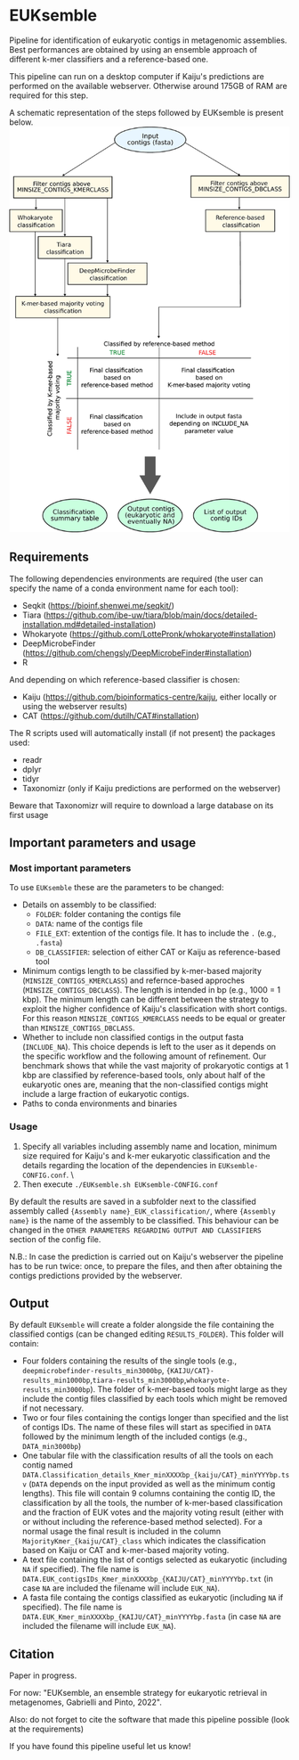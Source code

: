 # EUKsemble
Pipeline for identification of eukaryotic contigs in metagenomic assemblies. Best performances are obtained by using an ensemble approach of different k-mer classifiers and a reference-based one.  

This pipeline can run on a desktop computer if Kaiju's predictions are performed on the available webserver. Otherwise around 175GB of RAM are required for this step.

A schematic representation of the steps followed by EUKsemble is present below.
![alt text](./Images/Workflow.jpg?raw=true) 

## Requirements
The following dependencies environments are required (the user can specify the name of a conda environment name for each tool):
- Seqkit (https://bioinf.shenwei.me/seqkit/)
- Tiara (https://github.com/ibe-uw/tiara/blob/main/docs/detailed-installation.md#detailed-installation) 
- Whokaryote (https://github.com/LottePronk/whokaryote#installation)
- DeepMicrobeFinder (https://github.com/chengsly/DeepMicrobeFinder#installation)
- R

And depending on which reference-based classifier is chosen:
- Kaiju (https://github.com/bioinformatics-centre/kaiju, either locally or using the webserver results)
- CAT (https://github.com/dutilh/CAT#installation)

The R scripts used will automatically install (if not present) the packages used:
  - readr
  - dplyr
  - tidyr
  - Taxonomizr (only if Kaiju predictions are performed on the webserver)

Beware that Taxonomizr will require to download a large database on its first usage

## Important parameters and usage 
### Most important parameters
To use `EUKsemble` these are the parameters to be changed: 
- Details on assembly to be classified:
	- `FOLDER`: folder contaning the contigs file
	- `DATA`: name of the contigs file
	- `FILE_EXT`: extention of the contigs file. It has to include the `.` (e.g., `.fasta`)
	- `DB_CLASSIFIER`: selection of either CAT or Kaiju as reference-based tool
- Minimum contigs length to be classified by k-mer-based majority (`MINSIZE_CONTIGS_KMERCLASS`) and refernce-based approches (`MINSIZE_CONTIGS_DBCLASS`). The length is intended in bp (e.g., 1000 = 1 kbp). 
The minimum length can be different between the strategy to exploit the higher confidence of Kaiju's classification with short contigs. For this reason `MINSIZE_CONTIGS_KMERCLASS` needs to be equal or greater than `MINSIZE_CONTIGS_DBCLASS`.
- Whether to include non classified contigs in the output fasta (`INCLUDE_NA`). This choice depends is left to the user as it depends on the specific workflow and the following amount of refinement. 
Our benchmark shows that while the vast majority of prokaryotic contigs at 1 kbp are classified by reference-based tools, only about half of the eukaryotic ones are, meaning that the non-classified contigs might include a large fraction of eukaryotic contigs. 
- Paths to conda environments and binaries

### Usage
1. Specify all variables including assembly name and location, minimum size required for Kaiju's and k-mer eukaryotic classification and the details regarding the location of the dependencies in `EUKsemble-CONFIG.conf`. \
2. Then execute `./EUKsemble.sh EUKsemble-CONFIG.conf`

By default the results are saved in a subfolder next to the classified assembly called `{Assembly name}_EUK_classification/`, where `{Assembly name}` is the name of the assembly to be classified. This behaviour can be changed in the `OTHER PARAMETERS REGARDING OUTPUT AND CLASSIFIERS` section of the config file.

N.B.: In case the prediction is carried out on Kaiju's webserver the pipeline has to be run twice: once, to prepare the files, and then after obtaining the contigs predictions provided by the webserver. 

## Output
By default `EUKsemble` will create a folder alongside the file containing the classified contigs (can be changed editing `RESULTS_FOLDER`). This folder will contain:
- Four folders containing the results of the single tools (e.g., `deepmicrobefinder-results_min3000bp`, `{KAIJU/CAT}-results_min1000bp`,`tiara-results_min3000bp`,`whokaryote-results_min3000bp`). The folder of k-mer-based tools might large as they include the contig files classified by each tools which might be removed if not necessary.
- Two or four files containing the contigs longer than specified and the list of contigs IDs. The name of these files will start as specified in `DATA` followed by the minimum length of the included contigs (e.g., `DATA_min3000bp`)
- One tabular file with the classification results of all the tools on each contig named `DATA.Classification_details_Kmer_minXXXXbp_{kaiju/CAT}_minYYYYbp.tsv` (`DATA` depends on the input provided as well as the minimum contig lengths). This file will contain 9 columns containing the contig ID, the classification by all the tools, the number of k-mer-based classification and the fraction of EUK votes and the majority voting result (either with or without including the reference-based method selected).
For a normal usage the final result is included in the column `MajorityKmer_{kaiju/CAT}_class` which indicates the classification based on Kaiju or CAT and k-mer-based majority voting.
- A text file containing the list of contigs selected as eukaryotic (including `NA` if specified). The file name is `DATA.EUK_contigsIDs_Kmer_minXXXXbp_{KAIJU/CAT}_minYYYYbp.txt` (in case `NA` are included the filename will include `EUK_NA`).
- A fasta file containg the contigs classified as eukaryotic (including `NA` if specified). The file name is `DATA.EUK_Kmer_minXXXXbp_{KAIJU/CAT}_minYYYYbp.fasta` (in case `NA` are included the filename will include `EUK_NA`).


## Citation
Paper in progress. 

For now: "EUKsemble, an ensemble strategy for eukaryotic retrieval in metagenomes, Gabrielli and Pinto, 2022".

Also: do not forget to cite the software that made this pipeline possible (look at the requirements)


If you have found this pipeline useful let us know!

